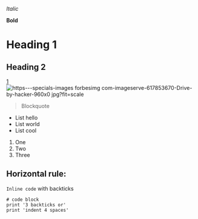 _Italic_

__Bold__

Heading 1
=========

Heading 2
---------

[1](https://github.com/Jackson-Wang-0/cse15l-lab-reports/edit/main/lyc.md)
![https---specials-images forbesimg com-imageserve-617853670-Drive-by-hacker-960x0 jpg?fit=scale](https://user-images.githubusercontent.com/97211608/149442030-99d136e4-ef39-4ac2-a94a-ac715fc925cf.jpeg)


>Blockquote 

- List hello
- List world
- List cool

1. One
2. Two
3. Three

Horizontal rule:
---

`Inline code` with backticks


```
# code block
print '3 backticks or'
print 'indent 4 spaces'
```
